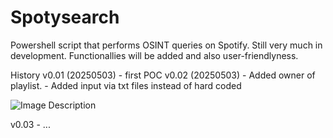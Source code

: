 # Spotysearch
Powershell script that performs OSINT queries on Spotify.
Still very much in development. Functionallies will be added and also user-friendlyness.

History
v0.01 (20250503)  - first POC
v0.02 (20250503)  - Added owner of playlist. 
                  - Added input via txt files instead of hard coded

![Image Description](https://github.com/your-username/your-repo-name/raw/main/your-image-file.png)


                  
v0.03 - ...


